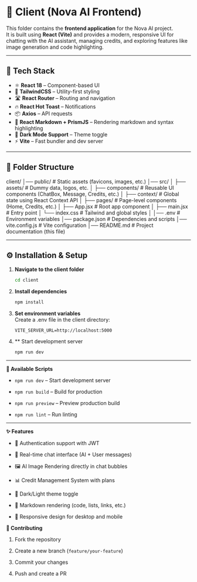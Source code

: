# 📌 Client (Nova AI Frontend)

This folder contains the **frontend application** for the Nova AI project.  
It is built using **React (Vite)** and provides a modern, responsive UI for chatting with the AI assistant, managing credits, and exploring features like image generation and code highlighting.

---

## 🚀 Tech Stack
- ⚛️ **React 18** – Component-based UI
- 🎨 **TailwindCSS** – Utility-first styling
- 🛣️ **React Router** – Routing and navigation
- 🔥 **React Hot Toast** – Notifications
- 📦 **Axios** – API requests
- 📝 **React Markdown + PrismJS** – Rendering markdown and syntax highlighting
- 🌙 **Dark Mode Support** – Theme toggle
- ⚡ **Vite** – Fast bundler and dev server

---

## 📂 Folder Structure
client/
│── public/              # Static assets (favicons, images, etc.)
│── src/
│   ├── assets/          # Dummy data, logos, etc.
│   ├── components/      # Reusable UI components (ChatBox, Message, Credits, etc.)
│   ├── context/         # Global state using React Context API
│   ├── pages/           # Page-level components (Home, Credits, etc.)
│   ├── App.jsx          # Root app component
│   ├── main.jsx         # Entry point
│   └── index.css        # Tailwind and global styles
│
│── .env                 # Environment variables
│── package.json         # Dependencies and scripts
│── vite.config.js       # Vite configuration
│── README.md            # Project documentation (this file)



---

## ⚙️ Installation & Setup

1. **Navigate to the client folder**
   ```sh
   cd client
   ```

2. **Install dependencies**
    ```sh
    npm install
    ```
3. **Set environment variables**<br>
Create a .env file in the client directory:
    ```env
    VITE_SERVER_URL=http://localhost:5000
    ```

4. ** Start development server
    ```sh
    npm run dev
    ```

---

**📜 Available Scripts**

- `npm run dev` – Start development server

- `npm run build` – Build for production

- `npm run preview` – Preview production build

- `npm run lint` – Run linting

---

**✨ Features**

- 🔑 Authentication support with JWT

- 💬 Real-time chat interface (AI + User messages)

- 🖼️ AI Image Rendering directly in chat bubbles

- 📊 Credit Management System with plans

- 🌙 Dark/Light theme toggle

- 📖 Markdown rendering (code, lists, links, etc.)

- 🎨 Responsive design for desktop and mobile


**🤝 Contributing**

1. Fork the repository

2. Create a new branch (`feature/your-feature`)

3. Commit your changes

4. Push and create a PR

